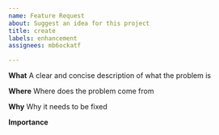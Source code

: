 ```yaml
---
name: Feature Request
about: Suggest an idea for this project
title: create
labels: enhancement
assignees: mb6ockatf

---
```


**What**
A clear and concise description of what the problem is

**Where**
Where does the problem come from

**Why**
Why it needs to be fixed

**Importance**
